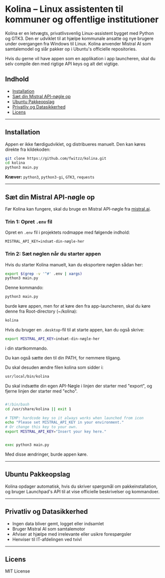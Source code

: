# Kolina – Linux assistenten til kommuner og offentlige institutioner

Kolina er en letvægts, privatlivsvenlig Linux-assistent bygget med Python og GTK3. Den er udviklet til at hjælpe kommunale ansatte og nye brugere under overgangen fra Windows til Linux. Kolina anvender Mistral AI som samtalemodel og slår pakker op i Ubuntu's officielle repositories.

Hvis du gerne vil have appen som en applikation i app launcheren, skal du selv compile den med rigtige API keys og alt det vigtige.

## Indhold
- [Installation](#installation)
- [Sæt din Mistral API-nøgle op](#sæt-din-mistral-api-nøgle-op)
- [Ubuntu Pakkeopslag](#ubuntu-pakkeopslag)
- [Privatliv og Datasikkerhed](#privatliv-og-datasikkerhed)
- [Licens](#licens)

---

## Installation

Appen er ikke færdigudviklet, og distribueres manuelt. Den kan køres direkte fra kildekoden:

```bash
git clone https://github.com/fwitzz/kolina.git
cd kolina
python3 main.py
```

**Kræver:** `python3`, `python3-gi`, `GTK3`, `requests`

---

## Sæt din Mistral API-nøgle op

Før Kolina kan fungere, skal du bruge en Mistral API-nøgle fra [mistral.ai](https://mistral.ai).

### Trin 1: Opret `.env` fil

Opret en `.env` fil i projektets rodmappe med følgende indhold:

```
MISTRAL_API_KEY=indsæt-din-nøgle-her
```

### Trin 2: Sæt nøglen når du starter appen

Hvis du starter Kolina manuelt, kan du eksportere nøglen sådan her:

```bash
export $(grep -v '^#' .env | xargs)
python3 main.py
```

Denne kommando: 

```bash
python3 main.py
```

burde køre appen, men for at køre den fra app-launcheren, skal du køre denne fra Root-directory (~/kolina):

```bash
kolina
```

Hvis du bruger en `.desktop`-fil til at starte appen, kan du også skrive:

```bash
export MISTRAL_API_KEY=indsæt-din-nøgle-her
```

i din startkommando.

Du kan også sætte den til din PATH, for nemmere tilgang.

Du skal desuden ændre filen kolina som sidder i:

```bash
usr/local/bin/kolina
```

Du skal indsætte din egen API-Nøgle i linjen der starter med "export", og fjerne linjen der starter med "echo".

```bash

#!/bin/bash
cd /usr/share/kolina || exit 1

# TEMP: hardcode key so it always works when launched from icon
echo "Please set MISTRAL_API_KEY in your environment."
# Or change this key to your own.
export MISTRAL_API_KEY="Insert your key here."


exec python3 main.py
```

Med disse ændringer, burde appen køre.

---

## Ubuntu Pakkeopslag

Kolina opdager automatisk, hvis du skriver spørgsmål om pakkeinstallation, og bruger Launchpad's API til at vise officielle beskrivelser og kommandoer.

---

## Privatliv og Datasikkerhed

* Ingen data bliver gemt, logget eller indsamlet
* Bruger Mistral AI som samtalemotor
* Afviser at hjælpe med irrelevante eller usikre forespørgsler
* Henviser til IT-afdelingen ved tvivl

---

## Licens

MIT License
